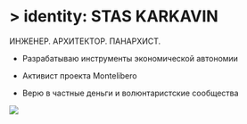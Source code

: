 # > identity: STAS KARKAVIN
ИНЖЕНЕР. АРХИТЕКТОР. ПАНАРХИСТ.

- Разрабатываю инструменты экономической автономии

- Активист проекта Montelibero

- Верю в частные деньги и волюнтаристские сообщества

<div class="mt-10 flex justify-center">
  <img src="/images/qr.png" class="h-40" />
</div>